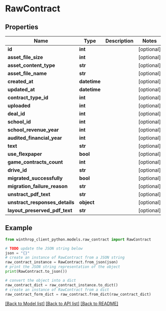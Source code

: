 # RawContract


## Properties

Name | Type | Description | Notes
------------ | ------------- | ------------- | -------------
**id** | **int** |  | [optional] 
**asset_file_size** | **int** |  | [optional] 
**asset_content_type** | **str** |  | [optional] 
**asset_file_name** | **str** |  | [optional] 
**created_at** | **datetime** |  | [optional] 
**updated_at** | **datetime** |  | [optional] 
**contract_type_id** | **int** |  | [optional] 
**uploaded** | **int** |  | [optional] 
**deal_id** | **int** |  | [optional] 
**school_id** | **int** |  | [optional] 
**school_revenue_year** | **int** |  | [optional] 
**audited_financial_year** | **int** |  | [optional] 
**text** | **str** |  | [optional] 
**use_flexpaper** | **bool** |  | [optional] 
**game_contracts_count** | **int** |  | [optional] 
**drive_id** | **str** |  | [optional] 
**migrated_successfully** | **bool** |  | [optional] 
**migration_failure_reason** | **str** |  | [optional] 
**unstract_pdf_text** | **str** |  | [optional] 
**unstract_responses_details** | **object** |  | [optional] 
**layout_preserved_pdf_text** | **str** |  | [optional] 

## Example

```python
from winthrop_client_python.models.raw_contract import RawContract

# TODO update the JSON string below
json = "{}"
# create an instance of RawContract from a JSON string
raw_contract_instance = RawContract.from_json(json)
# print the JSON string representation of the object
print(RawContract.to_json())

# convert the object into a dict
raw_contract_dict = raw_contract_instance.to_dict()
# create an instance of RawContract from a dict
raw_contract_form_dict = raw_contract.from_dict(raw_contract_dict)
```
[[Back to Model list]](../README.md#documentation-for-models) [[Back to API list]](../README.md#documentation-for-api-endpoints) [[Back to README]](../README.md)


